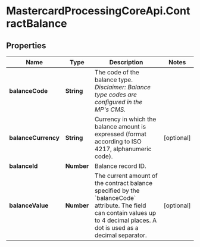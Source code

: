# MastercardProcessingCoreApi.ContractBalance

## Properties

Name | Type | Description | Notes
------------ | ------------- | ------------- | -------------
**balanceCode** | **String** | The code of the balance type.  *Disclaimer: Balance type codes are configured in the MP&#39;s CMS.*  | 
**balanceCurrency** | **String** | Currency in which the balance amount is expressed (format according to ISO 4217, alphanumeric code).  | [optional] 
**balanceId** | **Number** | Balance record ID.  | 
**balanceValue** | **Number** | The current amount of the contract balance specified by the &#x60;balanceCode&#x60; attribute.  The field can contain values up to 4 decimal places. A dot is used as a decimal separator.  | [optional] 


